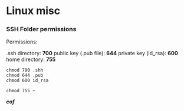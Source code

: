 # Linux misc

### SSH Folder permissions

Permissions:

.ssh directory: **700**
public key (.pub file): **644** 
private key (id_rsa): **600** 
home directory: **755**

	chmod 700 .shh
	chmod 644 .pub
	chmod 600 id_rsa
	
	chmod 755 ~

***eof***